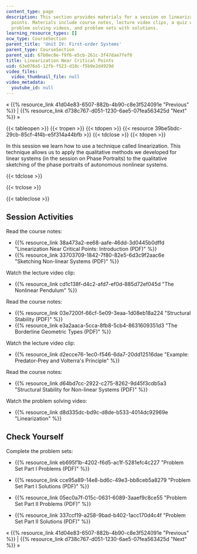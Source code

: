 ```yaml
---
content_type: page
description: This section provides materials for a session on linearization near critical
  points. Materials include course notes, lecture video clips, a quiz with solutions,
  problem solving videos, and problem sets with solutions.
learning_resource_types: []
ocw_type: CourseSection
parent_title: 'Unit IV: First-order Systems'
parent_type: CourseSection
parent_uid: 67b0ec8e-f9f6-e5cb-261c-3f47dae7fef0
title: Linearization Near Critical Points
uid: 63e076a5-12fb-f523-d18c-f5b9e2d4929d
video_files:
  video_thumbnail_file: null
video_metadata:
  youtube_id: null
---
```


« {{% resource_link 41d04e83-6507-882b-4b90-c8e3f524091e "Previous" %}} | {{% resource_link d738c767-d051-1230-6ae5-07fea563425d "Next" %}} »

{{< tableopen >}}
{{< tropen >}}
{{< tdopen >}}
{{< resource 39be5bdc-29cb-85cf-4f4b-e5f314a44bfb >}}
{{< tdclose >}}
{{< tdopen >}}


In this session we learn how to use a technique called linearization. This technique allows us to apply the qualitative methods we developed for linear systems (in the session on Phase Portraits) to the qualitative sketching of the phase portraits of autonomous nonlinear systems.


{{< tdclose >}}

{{< trclose >}}

{{< tableclose >}}

Session Activities
------------------

Read the course notes:

*   {{% resource_link 38a473a2-ee68-aafe-46dd-3d0445b0dffd "Linearization Near Critical Points: Introduction (PDF)" %}}
*   {{% resource_link 33703709-1842-7f80-82e5-6d3c9f2aac6e "Sketching Non-linear Systems (PDF)" %}}

Watch the lecture video clip:

*   {{% resource_link cd1c138f-d4c2-afd7-ef0d-885d72ef045d "The Nonlinear Pendulum" %}}

Read the course notes:

*   {{% resource_link 03e7200f-66cf-5e09-3eaa-1d08eb18a224 "Structural Stability (PDF)" %}}
*   {{% resource_link e3a2aaca-5cca-8fb8-5cb4-8631609351d3 "The Borderline Geometric Types (PDF)" %}}

Watch the lecture video clip:

*   {{% resource_link d2ecce76-1ec0-f546-6da7-20dd12516dae "Example: Predator-Prey and Volterra's Principle" %}}

Read the course notes:

*   {{% resource_link d64bd7cc-2922-c275-8262-9d45f3cdb5a3 "Structural Stability for Non-linear Systems (PDF)" %}}

Watch the problem solving video:

*   {{% resource_link d8d335dc-bd9c-d8de-b533-4014dc92969e "Linearization" %}}

Check Yourself
--------------

Complete the problem sets:

*   {{% resource_link eb695f1b-4202-f6d5-ac1f-5281efc4c227 "Problem Set Part I Problems (PDF)" %}}
*   {{% resource_link cce95a89-14e8-bd6c-49e3-bb8ceb5a8279 "Problem Set Part I Solutions (PDF)" %}}
  
*   {{% resource_link 05ec0a7f-015c-0631-6089-3aaef9c8ce55 "Problem Set Part II Problems (PDF)" %}}
*   {{% resource_link 337ccf19-a258-9bad-b402-1acc170d4c4f "Problem Set Part II Solutions (PDF)" %}}

« {{% resource_link 41d04e83-6507-882b-4b90-c8e3f524091e "Previous" %}} | {{% resource_link d738c767-d051-1230-6ae5-07fea563425d "Next" %}} »